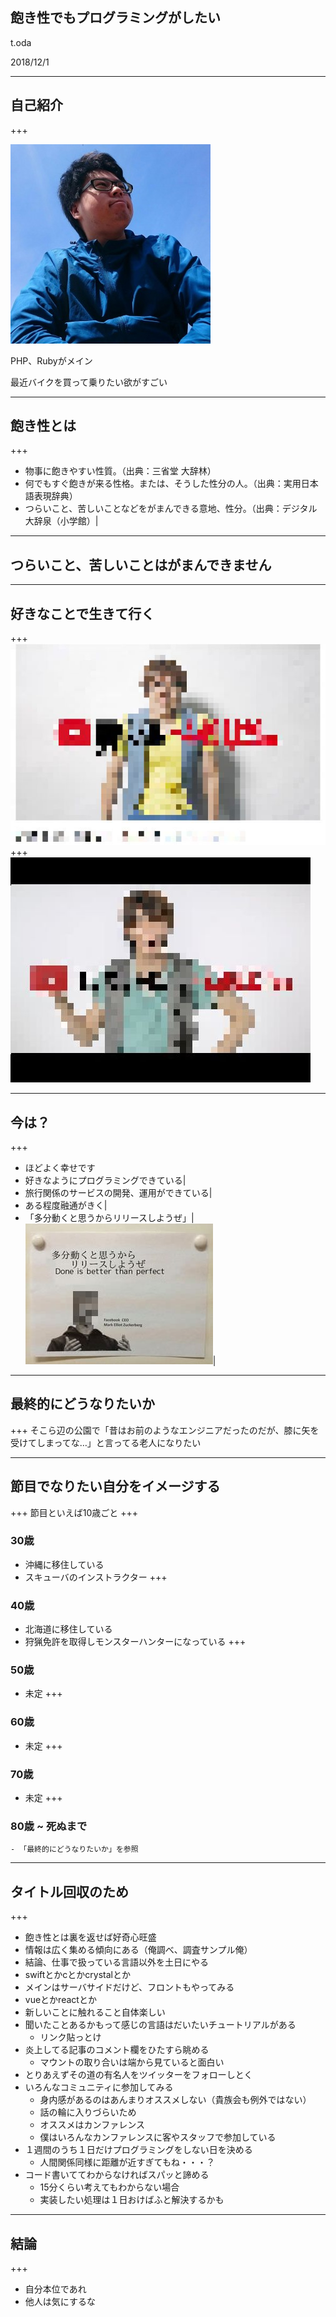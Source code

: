 ## 飽き性でもプログラミングがしたい

t.oda

2018/12/1

---

## 自己紹介
+++

![alt](17191499_1051830214961321_1840081435518371154_n.jpg)

PHP、Rubyがメイン

最近バイクを買って乗りたい欲がすごい

---

## 飽き性とは
+++
- 物事に飽きやすい性質。（出典：三省堂 大辞林）
- 何でもすぐ飽きが来る性格。または、そうした性分の人。（出典：実用日本語表現辞典）
- つらいこと、苦しいことなどをがまんできる意地、性分。（出典：デジタル大辞泉（小学館）|

---

## つらいこと、苦しいことはがまんできません

---

## 好きなことで生きて行く
+++
![alt](yu_money1_censored.jpg)
+++
![alt](hqdefault_censored.jpg)

---

## 今は？
+++
- ほどよく幸せです
- 好きなようにプログラミングできている|
- 旅行関係のサービスの開発、運用ができている|
- ある程度融通がきく|
- 「多分動くと思うからリリースしようぜ」|
![alt](TYZtQHp_censored.jpg)|

---

## 最終的にどうなりたいか
+++
そこら辺の公園で「昔はお前のようなエンジニアだったのだが、膝に矢を受けてしまってな…」と言ってる老人になりたい

---

## 節目でなりたい自分をイメージする
+++
節目といえば10歳ごと
+++
### 30歳
- 沖縄に移住している
- スキューバのインストラクター
+++
### 40歳
- 北海道に移住している
- 狩猟免許を取得しモンスターハンターになっている
+++
### 50歳
- 未定
+++
### 60歳
- 未定
+++
### 70歳
- 未定
+++
### 80歳 ~ 死ぬまで
    - 「最終的にどうなりたいか」を参照

---

## タイトル回収のため
+++
- 飽き性とは裏を返せば好奇心旺盛
- 情報は広く集める傾向にある（俺調べ、調査サンプル俺）
- 結論、仕事で扱っている言語以外を土日にやる
- swiftとかcとかcrystalとか
- メインはサーバサイドだけど、フロントもやってみる
- vueとかreactとか
- 新しいことに触れること自体楽しい
- 聞いたことあるかもって感じの言語はだいたいチュートリアルがある
  - リンク貼っとけ
- 炎上してる記事のコメント欄をひたすら眺める
  - マウントの取り合いは端から見ていると面白い
- とりあえずその道の有名人をツイッターをフォローしとく
- いろんなコミュニティに参加してみる
  - 身内感があるのはあんまりオススメしない（貴族会も例外ではない）
  - 話の輪に入りづらいため
  - オススメはカンファレンス
  - 僕はいろんなカンファレンスに客やスタッフで参加している
- １週間のうち１日だけプログラミングをしない日を決める
  - 人間関係同様に距離が近すぎてもね・・・？
- コード書いててわからなければスパッと諦める
  - 15分くらい考えてもわからない場合
  - 実装したい処理は１日おけばふと解決するかも

---

## 結論
+++
- 自分本位であれ
- 他人は気にするな





